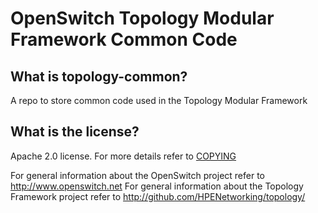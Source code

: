 OpenSwitch Topology Modular Framework Common Code
=================================================

What is topology-common?
------------------------
A repo to store common code used in the Topology Modular Framework

What is the license?
--------------------
Apache 2.0 license. For more details refer to [COPYING](https://git.openswitch.net/cgit/openswitch/ops-topology-common/tree/COPYING)

For general information about the OpenSwitch project refer to http://www.openswitch.net
For general information about the Topology Framework project refer to http://github.com/HPENetworking/topology/
